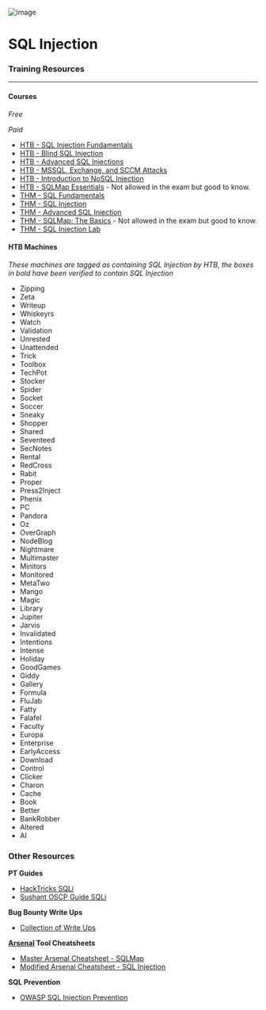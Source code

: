 ![image](https://github.com/user-attachments/assets/0abfba20-93bd-4d3f-bde0-6274f14c5e70)

# SQL Injection

### Training Resources
---
#### Courses
*Free*

*Paid*
- [HTB - SQL Injection Fundamentals](https://academy.hackthebox.com/course/preview/sql-injection-fundamentals)
- [HTB - Blind SQL Injection](https://academy.hackthebox.com/course/preview/blind-sql-injection)
- [HTB - Advanced SQL Injections](https://academy.hackthebox.com/course/preview/advanced-sql-injections)
- [HTB - MSSQL, Exchange, and SCCM Attacks](https://academy.hackthebox.com/course/preview/mssql-exchange-and-sccm-attacks)
- [HTB - Introduction to NoSQL Injection](https://academy.hackthebox.com/course/preview/introduction-to-nosql-injection)
- [HTB - SQLMap Essentials](https://academy.hackthebox.com/course/preview/sqlmap-essentials) - Not allowed in the exam but good to know.
- [THM - SQL Fundamentals](https://tryhackme.com/r/room/sqlfundamentals)
- [THM - SQL Injection](https://tryhackme.com/r/room/sqlinjectionlm)
- [THM - Advanced SQL Injection](https://tryhackme.com/r/room/advancedsqlinjection)
- [THM - SQLMap: The Basics](https://tryhackme.com/r/room/sqlmapthebasics) - Not allowed in the exam but good to know.
- [THM - SQL Injection Lab](https://tryhackme.com/r/room/sqlilab)

#### HTB Machines
*These machines are tagged as containing SQL Injection by HTB, the boxes in bold have been verified to contain SQL Injection*
- Zipping
- Zeta
- Writeup
- Whiskeyrs
- Watch
- Validation
- Unrested
- Unattended
- Trick
- Toolbox
- TechPot
- Stocker
- Spider
- Socket
- Soccer
- Sneaky
- Shopper
- Shared
- Seventeed
- SecNotes
- Rental
- RedCross
- Rabit
- Proper
- Press2Inject
- Phenix
- PC
- Pandora
- Oz
- OverGraph
- NodeBlog
- Nightmare
- Multimaster
- Minitors
- Monitored
- MetaTwo
- Mango
- Magic
- Library
- Jupiter
- Jarvis
- Invalidated
- Intentions
- Intense
- Holiday
- GoodGames
- Giddy
- Gallery
- Formula
- FluJab
- Fatty
- Falafel
- Faculty
- Europa
- Enterprise
- EarlyAccess
- Download
- Control
- Clicker
- Charon
- Cache
- Book
- Better
- BankRobber
- Altered
- AI

### Other Resources
**PT Guides**
- [HackTricks SQLi](https://book.hacktricks.xyz/pentesting-web/sql-injection)
- [Sushant OSCP Guide SQLi](https://sushant747.gitbooks.io/total-oscp-guide/content/sql-injections.html)

**Bug Bounty Write Ups**
- [Collection of Write Ups](https://github.com/alexbieber/Bug_Bounty_writeups#sql-injectionsqli)

**[Arsenal](https://github.com/Orange-Cyberdefense/arsenal/tree/master) Tool Cheatsheets**
- [Master Arsenal Cheatsheet - SQLMap](https://github.com/Orange-Cyberdefense/arsenal/blob/master/arsenal/data/cheats/SQL%20Injection/sqlmap.md)
- [Modified Arsenal Cheatsheet - SQL Injection](https://github.com/ThomasRose23/arsenal_cheatsheets/blob/main/webapp/sql-injection)

**SQL Prevention**
- [OWASP SQL Injection Prevention](https://cheatsheetseries.owasp.org/cheatsheets/SQL_Injection_Prevention_Cheat_Sheet.html)

